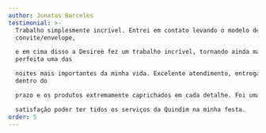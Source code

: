 ```yaml
---
author: Jonatas Barcelos
testimonial: >-
  Trabalho simplesmente incrível. Entrei em contato levando o modelo de
  convite/envelope,

  e em cima disso a Desireè fez um trabalho incrível, tornando ainda mais
  perfeita uma das

  noites mais importantes da minha vida. Excelente atendimento, entregas sempre
  dentro do

  prazo e os produtos extremamente caprichados em cada detalhe. Foi uma enorme

  satisfação poder ter tidos os serviços da Quindim na minha festa.
order: 5
---
```


